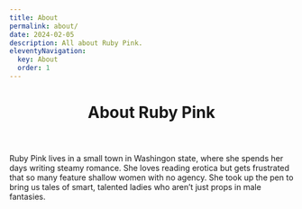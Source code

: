 ```yaml
---
title: About
permalink: about/
date: 2024-02-05
description: All about Ruby Pink.
eleventyNavigation:
  key: About
  order: 1
---
```


<header class="page__header">
  <h1 class="page__title">About Ruby Pink</h1>
</header>

Ruby Pink lives in a small town in Washingon state, where she spends her days writing steamy romance. She loves reading erotica but gets frustrated that so many feature shallow women with no agency. She took up the pen to bring us tales of smart, talented ladies who aren’t just props in male fantasies.
